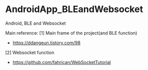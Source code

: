 # AndroidApp_BLEandWebsocket
Android, BLE and Websocket

Main reference: 
[1] Main frame of the project(and BLE function)
  -  https://ddangeun.tistory.com/98

[2] Websocket function                            
  -  https://github.com/fahrican/WebSocketTutorial
